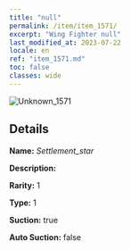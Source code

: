 ```yaml
---
title: "null"
permalink: /item/item_1571/
excerpt: "Wing Fighter null"
last_modified_at: 2023-07-22
locale: en
ref: "item_1571.md"
toc: false
classes: wide
---
```



 ![Unknown_1571](/images/item/Settlement_star_p.png)



## Details

 **Name:** *Settlement_star* 

 **Description:** 

 **Rarity:** 1 

 **Type:** 1 

 **Suction:** true 

 **Auto Suction:** false 


